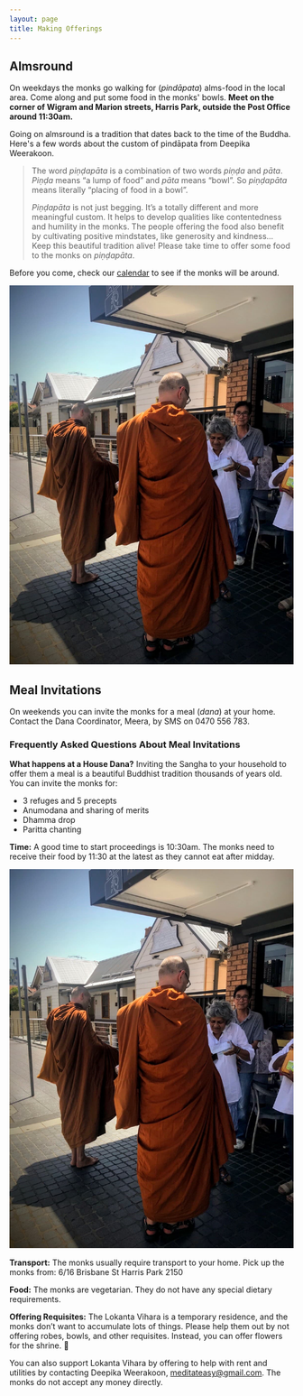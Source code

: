```yaml
---
layout: page
title: Making Offerings
---
```


## Almsround 

On weekdays the monks go walking for (*pindāpata*) alms-food in the local area. Come along and put some food in the monks' bowls. **Meet on the corner of Wigram and Marion streets, Harris Park, outside the Post Office around 11:30am.**

Going on almsround is a tradition that dates back to the time of the Buddha. Here's a few words about the custom of pindāpata from Deepika Weerakoon.

>The word *piṇḍapāta* is a combination of two words *piṇḍa* and *pāta*. *Piṇḍa* means “a lump of food” and *pāta* means “bowl”. So *piṇḍapāta* means literally “placing of food in a bowl”.
>
>*Piṇḍapāta* is not just begging. It’s a totally different and more meaningful custom. It helps to develop qualities like contentedness and humility in the monks. The people offering the food also benefit by cultivating positive mindstates, like generosity and kindness... Keep this beautiful tradition alive! Please take time to offer some food to the monks on *piṇḍapāta*.
 

Before you come, check our [calendar](https://lokanta.github.io/happenings) to see if the monks will be around.  

![2 monks on pindapata](https://raw.githubusercontent.com/lokanta/lokanta.github.io/master/pindapata.jpg)


## Meal Invitations

On weekends you can invite the monks for a meal (*dana*) at your home. Contact the Dana Coordinator, Meera, by SMS on 0470 556 783.

### Frequently Asked Questions About Meal Invitations 

**What happens at a House Dana?**
Inviting the Sangha to your household to offer them a meal is a beautiful Buddhist tradition thousands of years old. You can invite the monks for:

- 3 refuges and 5 precepts
- Anumodana and sharing of merits
- Dhamma drop
- Paritta chanting

**Time:**
A good time to start proceedings is 10:30am. The monks need to receive their food by 11:30 at the latest as they cannot eat after midday.

<img src="https://raw.githubusercontent.com/lokanta/lokanta.github.io/master/pindapata.jpg" class="half-right">


**Transport:**
The monks usually require transport to your home. Pick up the monks from: 6/16 Brisbane St Harris Park 2150

**Food:**
The monks are vegetarian. They do not have any special dietary requirements.

**Offering Requisites:**
The Lokanta Vihara is a temporary residence, and the monks don’t want to accumulate lots of things. Please help them out by not offering robes, bowls, and other requisites. Instead, you can offer flowers for the shrine. 💐

You can also support Lokanta Vihara by offering to help with rent and utilities by contacting Deepika Weerakoon, meditateasy@gmail.com. The monks do not accept any money directly.  





